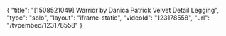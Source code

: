 {
    "title": "[1508521049] Warrior by Danica Patrick Velvet Detail Legging",
    "type": "solo",
    "layout": "iframe-static",
    "videoId": "123178558",
    "url": "\/tvpembed\/123178558"
}